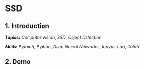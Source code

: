 # SSD

## 1. Introduction

**Topics:** _Computer Vision_, _SSD_, _Object Detection_

**Skills:** _Pytorch_, _Python_, _Deep Neural Networks_, _Jupyter Lab_, _Colab_

## 2. Demo
